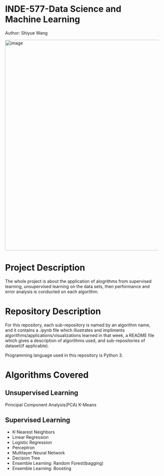 # INDE-577-Data Science and Machine Learning
Author: Shiyue Wang

<img width="689" alt="image" src="https://user-images.githubusercontent.com/119746917/205448698-7b5e9901-95b6-4b23-b67d-199c5190d5d6.png">


# Project Description
The whole project is about the application of alogrithms from supervised learning, unsupervised learning on the data sets, then performance and error analysis is conducted on each algorithm.
# Repository Description
For this repository, each sub-repository is named by an algorithm name, and it contains a .ipynb file which illustrates and impliments algorithms/applications/visualizations learned in that week, a README file which gives a description of algorithms used, and sub-repositories of dataset(if applicable).

Programming language used in this repository is Python 3.

# Algorithms Covered
## Unsupervised Learning
Principal Component Analysis(PCA)
K-Means
## Supervised Learning
* K-Nearest Neighbors
* Linear Regression
* Logistic Regression
* Perceptron
* Multilayer Neural Network
* Decision Tree
* Ensemble Learning: Random Forest(bagging)
* Ensemble Learning: Boosting

